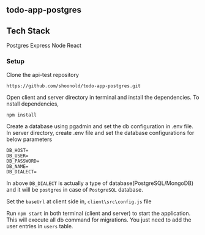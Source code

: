 ## todo-app-postgres

## Tech Stack
Postgres
Express
Node
React

### Setup

Clone the api-test repository
```
https://github.com/shoonold/todo-app-postgres.git
```
Open client and server directory in terminal and install the dependencies. To nstall dependencies,
```
npm install
```
Create a database using pgadmin and set the db configuration in .env file. In server directory, create .env file and set the database configurations for below parameters
```
DB_HOST=
DB_USER=
DB_PASSWORD=
DB_NAME=
DB_DIALECT=

```
In above `DB_DIALECT` is actually a type of database(PostgreSQL/MongoDB) and it will be `postgres` in case of `PostgreSQL` database.

Set the `baseUrl` at client side in, `client\src\config.js` file

Run `npm start` in both terminal (client and server) to start the application. This will execute all db command for migrations. You just need to add the user entries in `users` table.

